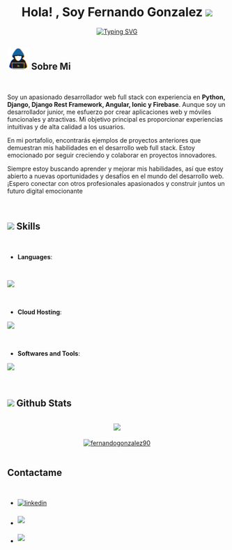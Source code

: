 <h1 align="center"><b>Hola! , Soy Fernando Gonzalez </b><img src="https://media.giphy.com/media/hvRJCLFzcasrR4ia7z/giphy.gif" width="35"></h1>
<!--  -->
<p align="center">
  <a href="https://github.com/DenverCoder1/readme-typing-svg"><img src="https://readme-typing-svg.herokuapp.com?font=Time+New+Roman&color=cyan&size=25&center=true&vCenter=true&width=600&height=100&lines=Frontend%20Developer;Python%20Developer;Operador%20Linux" alt="Typing SVG"></a>
</p>

## <picture><img src = "https://github.com/0xAbdulKhalid/0xAbdulKhalid/raw/main/assets/mdImages/about_me.gif" width = 50px></picture> **Sobre Mi**



<br>

<p>
  Soy un apasionado desarrollador web full stack con experiencia en <b>Python, Django, Django Rest Framework, Angular, Ionic y Firebase</b>. Aunque soy un desarrollador junior, me esfuerzo por crear aplicaciones web y móviles funcionales y atractivas. Mi objetivo principal es proporcionar experiencias intuitivas y de alta calidad a los usuarios.

En mi portafolio, encontrarás ejemplos de proyectos anteriores que demuestran mis habilidades en el desarrollo web full stack. Estoy emocionado por seguir creciendo y colaborar en proyectos innovadores.

Siempre estoy buscando aprender y mejorar mis habilidades, así que estoy abierto a nuevas oportunidades y desafíos en el mundo del desarrollo web. ¡Espero conectar con otros profesionales apasionados y construir juntos un futuro digital emocionante
</p>

<br>


## <img src="https://media2.giphy.com/media/QssGEmpkyEOhBCb7e1/giphy.gif?cid=ecf05e47a0n3gi1bfqntqmob8g9aid1oyj2wr3ds3mg700bl&rid=giphy.gif" width ="25"><b> Skills</b>

<br>

<p align="center">

- **Languages**:
<br>
<p align="left">
  <a href="https://skillicons.dev">
    <img src="https://skillicons.dev/icons?i=html,css,js,ts,angular,react,python,django,fastapi,bash&perline=12" />
  </a>
</p>

<br>

- **Cloud Hosting**:
<p align="left">
  <a href="https://skillicons.dev">
    <img src="https://skillicons.dev/icons?i=firebase,github,netlify&perline=12" />
  </a>
</p>

<br >

- **Softwares and Tools**:
<p align="left">
  <a href="https://skillicons.dev">
    <img src="https://skillicons.dev/icons?i=git,github,gitlab,vscode&perline=12" />
  </a>
</p>

<br>

## <img src="https://media.giphy.com/media/iY8CRBdQXODJSCERIr/giphy.gif" width="35"><b> Github Stats </b>

<br>

<div align="center">

<a href="https://github.com/fernandogonzalez90/">
  <img src="https://github-readme-stats.vercel.app/api?username=fernandogonzalez90&include_all_commits=true&count_private=true&show_icons=true&line_height=20&title_color=6c91b2&icon_color=6c91b2&text_color=6c91b2&bg_color=383838,383838,383838" width="450"/>
  <br>
  <br>
  <img src="https://github-readme-stats.vercel.app/api/top-langs?username=fernandogonzalez90&show_icons=true&locale=en&layout=compact&line_height=20&title_color=6c91b2&icon_color=6c91b2&text_color=6c91b2&bg_color=383838,383838,383838" width="375"  alt="fernandogonzalez90"/>

</a>
</div>

<br>

## <b> Contactame</b>

<br>
<div align='left'>

<ul>

<li>
<a href="https://img.shields.io/badge/Gmail-D14836?style=for-the-badge&logo=gmail&logoColor=white" target="_blank">
<img src="https://img.shields.io/badge/linkedin:  Fernando Gonzalez-%2300acee.svg?color=405DE6&style=for-the-badge&logo=linkedin&logoColor=white" alt=linkedin style="margin-bottom: 5px;"/>
</a>
</li>

<br>

<li>
<a href="mailto:dev.gonzalezf@gmail.com" target="_blank">
<img src="https://img.shields.io/badge/:  Fernando Gonzalez-%23EA4335.svg?style=for-the-badge&logo=gmail&logoColor=white" t=mail style="margin-bottom: 5px;" />
</a>
</li>
<br>
<li>
<a href="mailto:dev.gonzalezf@gmail.com" target="_blank">
<img src="https://img.shields.io/badge/Portafolio-grey?style=for-the-badge" t=mail style="margin-bottom: 5px;" />
</a>
</li>
	
</ul>
</div>

